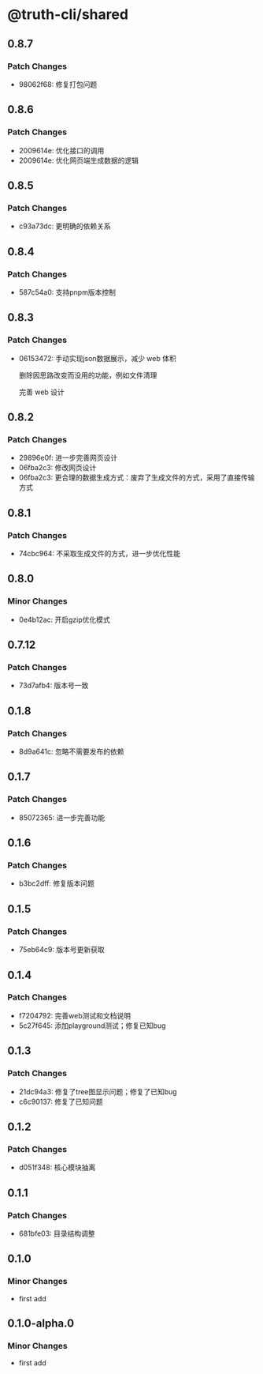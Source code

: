 # @truth-cli/shared

## 0.8.7

### Patch Changes

- 98062f68: 修复打包问题

## 0.8.6

### Patch Changes

- 2009614e: 优化接口的调用
- 2009614e: 优化网页端生成数据的逻辑

## 0.8.5

### Patch Changes

- c93a73dc: 更明确的依赖关系

## 0.8.4

### Patch Changes

- 587c54a0: 支持pnpm版本控制

## 0.8.3

### Patch Changes

- 06153472: 手动实现json数据展示，减少 web 体积

  删除因思路改变而没用的功能，例如文件清理

  完善 web 设计

## 0.8.2

### Patch Changes

- 29896e0f: 进一步完善网页设计
- 06fba2c3: 修改网页设计
- 06fba2c3: 更合理的数据生成方式：废弃了生成文件的方式，采用了直接传输方式

## 0.8.1

### Patch Changes

- 74cbc964: 不采取生成文件的方式，进一步优化性能

## 0.8.0

### Minor Changes

- 0e4b12ac: 开启gzip优化模式

## 0.7.12

### Patch Changes

- 73d7afb4: 版本号一致

## 0.1.8

### Patch Changes

- 8d9a641c: 忽略不需要发布的依赖

## 0.1.7

### Patch Changes

- 85072365: 进一步完善功能

## 0.1.6

### Patch Changes

- b3bc2dff: 修复版本问题

## 0.1.5

### Patch Changes

- 75eb64c9: 版本号更新获取

## 0.1.4

### Patch Changes

- f7204792: 完善web测试和文档说明
- 5c27f645: 添加playground测试；修复已知bug

## 0.1.3

### Patch Changes

- 21dc94a3: 修复了tree图显示问题；修复了已知bug
- c6c90137: 修复了已知问题

## 0.1.2

### Patch Changes

- d051f348: 核心模块抽离

## 0.1.1

### Patch Changes

- 681bfe03: 目录结构调整

## 0.1.0

### Minor Changes

- first add

## 0.1.0-alpha.0

### Minor Changes

- first add
